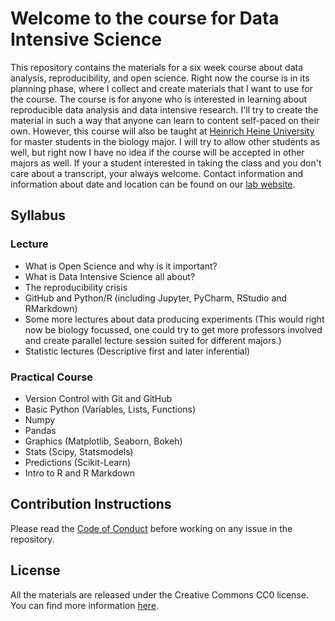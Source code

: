 # Welcome to the course for Data Intensive Science
This repository contains the materials for a six week course about data analysis, reproducibility, and open science. Right now the course is in its planning phase, where I collect and create materials that I want to use for the course. The course is for anyone who is interested in learning about reproducible data analysis and data intensive research. I'll try to create the material in such a way that anyone can learn to content self-paced on their own. However, this course will also be taught at [Heinrich Heine University](http://www.biologie.hhu.de) for master students in the biology major. I will try to allow other students as well, but right now I have no idea if the course will be accepted in other majors as well. If your a student interested in taking the class and you don't care about a transcript, your always welcome. Contact information and information about date and location can be found on our [lab website](http://www.synmikrobiologie.hhu.de).

## Syllabus
### Lecture
* What is Open Science and why is it important?
* What is Data Intensive Science all about?
* The reproducibility crisis
* GitHub and Python/R (including Jupyter, PyCharm, RStudio and RMarkdown)
* Some more lectures about data producing experiments (This would right now be biology focussed, one could try to get more professors involved and create parallel lecture session suited for different majors.)
* Statistic lectures (Descriptive first and later inferential)

### Practical Course
* Version Control with Git and GitHub
* Basic Python (Variables, Lists, Functions)
* Numpy
* Pandas
* Graphics (Matplotlib, Seaborn, Bokeh)
* Stats (Scipy, Statsmodels)
* Predictions (Scikit-Learn)
* Intro to R and R Markdown

## Contribution Instructions
Please read the [Code of Conduct]() before working on any issue in the repository.

## License
All the materials are released under the Creative Commons CC0 license. You can find more information [here]().
